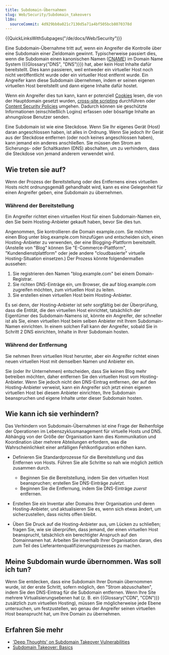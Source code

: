 ```yaml
---
title: Subdomain-Übernahmen
slug: Web/Security/Subdomain_takeovers
l10n:
  sourceCommit: 4d929bb0a021c7130d5a71a4bf505bcb8070378d
---
```


{{QuickLinksWithSubpages("/de/docs/Web/Security")}}

Eine Subdomain-Übernahme tritt auf, wenn ein Angreifer die Kontrolle über eine Subdomain einer Zieldomain gewinnt. Typischerweise passiert dies, wenn die Subdomain einen kanonischen Namen ([CNAME](https://en.wikipedia.org/wiki/CNAME_record)) im Domain Name System ({{Glossary("DNS", "DNS")}}) hat, aber kein Host Inhalte dafür bereitstellt. Dies kann passieren, weil entweder ein virtueller Host noch nicht veröffentlicht wurde oder ein virtueller Host entfernt wurde. Ein Angreifer kann diese Subdomain übernehmen, indem er seinen eigenen virtuellen Host bereitstellt und dann eigene Inhalte dafür hostet.

Wenn ein Angreifer dies tun kann, kann er potenziell [Cookies](/de/docs/Web/HTTP/Guides/Cookies) lesen, die von der Hauptdomain gesetzt wurden, [cross-site scripting](/de/docs/Web/Security/Types_of_attacks#cross-site_scripting_xss) durchführen oder [Content Security Policies](/de/docs/Web/HTTP/Guides/CSP) umgehen. Dadurch können sie geschützte Informationen (einschließlich Logins) erfassen oder bösartige Inhalte an ahnungslose Benutzer senden.

Eine Subdomain ist wie eine Steckdose. Wenn Sie Ihr eigenes Gerät (Host) daran angeschlossen haben, ist alles in Ordnung. Wenn Sie jedoch Ihr Gerät aus der Steckdose entfernen (oder noch keines angeschlossen haben), kann jemand ein anderes anschließen. Sie müssen den Strom am Sicherungs- oder Schaltkasten (DNS) abschalten, um zu verhindern, dass die Steckdose von jemand anderem verwendet wird.

## Wie treten sie auf?

Wenn der Prozess der Bereitstellung oder des Entfernens eines virtuellen Hosts nicht ordnungsgemäß gehandhabt wird, kann es eine Gelegenheit für einen Angreifer geben, eine Subdomain zu übernehmen.

### Während der Bereitstellung

Ein Angreifer richtet einen virtuellen Host für einen Subdomain-Namen ein, den Sie beim Hosting-Anbieter gekauft haben, bevor Sie dies tun.

Angenommen, Sie kontrollieren die Domain example.com. Sie möchten einen Blog unter blog.example.com hinzufügen und entscheiden sich, einen Hosting-Anbieter zu verwenden, der eine Blogging-Plattform bereitstellt. (Anstelle von "Blog" können Sie "E-Commerce-Plattform", "Kundendienstplattform" oder jede andere "cloudbasierte" virtuelle Hosting-Situation einsetzen.) Der Prozess könnte folgendermaßen aussehen:

1. Sie registrieren den Namen "blog.example.com" bei einem Domain-Registrar.
2. Sie richten DNS-Einträge ein, um Browser, die auf blog.example.com zugreifen möchten, zum virtuellen Host zu leiten.
3. Sie erstellen einen virtuellen Host beim Hosting-Anbieter.

Es sei denn, der Hosting-Anbieter ist sehr sorgfältig bei der Überprüfung, dass die Entität, die den virtuellen Host einrichtet, tatsächlich der Eigentümer des Subdomain-Namens ist, könnte ein Angreifer, der schneller ist als Sie, einen virtuellen Host beim selben Anbieter mit Ihrem Subdomain-Namen einrichten. In einem solchen Fall kann der Angreifer, sobald Sie in Schritt 2 DNS einrichten, Inhalte in Ihrer Subdomain hosten.

### Während der Entfernung

Sie nehmen Ihren virtuellen Host herunter, aber ein Angreifer richtet einen neuen virtuellen Host mit demselben Namen und Anbieter ein.

Sie (oder Ihr Unternehmen) entscheiden, dass Sie keinen Blog mehr betreiben möchten, daher entfernen Sie den virtuellen Host vom Hosting-Anbieter. Wenn Sie jedoch nicht den DNS-Eintrag entfernen, der auf den Hosting-Anbieter verweist, kann ein Angreifer sich jetzt einen eigenen virtuellen Host bei diesem Anbieter einrichten, Ihre Subdomain beanspruchen und eigene Inhalte unter dieser Subdomain hosten.

## Wie kann ich sie verhindern?

Das Verhindern von Subdomain-Übernahmen ist eine Frage der Reihenfolge der Operationen im Lebenszyklusmanagement für virtuelle Hosts und DNS. Abhängig von der Größe der Organisation kann dies Kommunikation und Koordination über mehrere Abteilungen erfordern, was die Wahrscheinlichkeit einer anfälligen Fehlkonfiguration erhöhen kann.

- Definieren Sie Standardprozesse für die Bereitstellung und das Entfernen von Hosts. Führen Sie alle Schritte so nah wie möglich zeitlich zusammen durch.

  - Beginnen Sie die Bereitstellung, indem Sie den virtuellen Host beanspruchen; erstellen Sie DNS-Einträge _zuletzt_.
  - Beginnen Sie die Entfernung, indem Sie DNS-Einträge _zuerst_ entfernen.

- Erstellen Sie ein Inventar aller Domains Ihrer Organisation und deren Hosting-Anbieter, und aktualisieren Sie es, wenn sich etwas ändert, um sicherzustellen, dass nichts offen bleibt.
- Üben Sie Druck auf die Hosting-Anbieter aus, um Lücken zu schließen; fragen Sie, wie sie überprüfen, dass jemand, der einen virtuellen Host beansprucht, tatsächlich ein berechtigter Anspruch auf den Domainnamen hat. Arbeiten Sie innerhalb Ihrer Organisation daran, dies zum Teil des Lieferantenqualifizierungsprozesses zu machen.

## Meine Subdomain wurde übernommen. Was soll ich tun?

Wenn Sie entdecken, dass eine Subdomain Ihrer Domain übernommen wurde, ist der erste Schritt, sofern möglich, den "Strom abzuschalten", indem Sie den DNS-Eintrag für die Subdomain entfernen. Wenn Ihre Site mehrere Virtualisierungsebenen hat (z. B. ein {{Glossary("CDN", "CDN")}} zusätzlich zum virtuellen Hosting), müssen Sie möglicherweise jede Ebene untersuchen, um festzustellen, wo genau der Angreifer seinen virtuellen Host beansprucht hat, um Ihre Domain zu übernehmen.

## Erfahren Sie mehr

- ['Deep Thoughts' on Subdomain Takeover Vulnerabilities](https://claudijd.github.io/2017/02/03/deep-thoughts-on-subdomain-takeovers/)
- [Subdomain Takeover: Basics](https://0xpatrik.com/subdomain-takeover-basics/)
